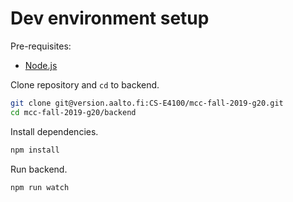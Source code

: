 # Dev environment setup

Pre-requisites:
* [Node.js](https://github.com/nvm-sh/nvm)

Clone repository and `cd` to backend.

```bash
git clone git@version.aalto.fi:CS-E4100/mcc-fall-2019-g20.git
cd mcc-fall-2019-g20/backend
```

Install dependencies.

```bash
npm install
```

Run backend.

```bash
npm run watch
```

